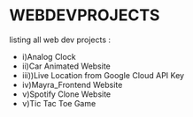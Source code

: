 # WEBDEVPROJECTS
listing all web dev projects :

- i)Analog Clock
- ii)Car Animated Website
- iii))Live Location from Google Cloud API Key
- iv)Mayra_Frontend Website
- v)Spotify Clone Website
- v)Tic Tac Toe Game
